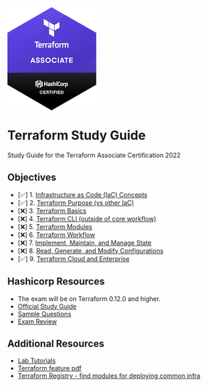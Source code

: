 <img align="center" src="tf-logo.png">

# Terraform Study Guide

Study Guide for the Terraform Associate Certification 2022

## Objectives

- [✅] 1. [Infrastructure as Code (IaC) Concepts](/Objective%201%20&%202/Iac.md)
- [✅] 2. [Terraform Purpose (vs other IaC)](/Objective%201%20&%202/Iac.md)
- [❌] 3. [Terraform Basics](/Objective%203/terraform-basics.md)
- [❌] 4. [Terraform CLI (outside of core workflow)](/Objective%204/terraform-cli.md)
- [❌] 5. [Terraform Modules](/Objective%205/modules.md)
- [❌] 6. [Terraform Workflow](/Objective%206/workflow.md)
- [❌] 7. [Implement, Maintain, and Manage State](/Objective%207/manage-state.md)
- [❌] 8. [Read, Generate, and Modify Configurations](/Objective%208/hcl-features.md)
- [✅] 9. [Terraform Cloud and Enterprise](/Objective%209/cloud-and-enterprise.md)

## Hashicorp Resources

- The exam will be on Terraform 0.12.0 and higher.
- [Official Study Guide](https://learn.hashicorp.com/tutorials/terraform/associate-study)
- [Sample Questions](/Sample%20Questions%20/Question-Answer.md)
- [Exam Review](https://learn.hashicorp.com/terraform/certification/terraform-associate-review)

## Additional Resources
- [Lab Tutorials](https://learn.hashicorp.com/tutorials/terraform/infrastructure-as-code?in=terraform/aws-get-started)
- [Terraform feature pdf](/tf-feature-table.pdf)
- [Terraform Registry - find modules for deploying common infra](https://registry.terraform.io/)